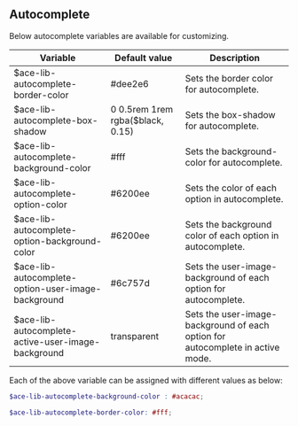 ## Autocomplete
Below autocomplete variables are available for customizing.

| Variable                                           | Default value                    | Description                               |
| -------------------------------------------------- |----------------------------------|-------------------------------------------|
| $ace-lib-autocomplete-border-color                 | #dee2e6                          | Sets the border color for autocomplete.|
| $ace-lib-autocomplete-box-shadow                   | 0 0.5rem 1rem rgba($black, 0.15) | Sets the box-shadow for autocomplete.|
| $ace-lib-autocomplete-background-color             | #fff                             | Sets the background-color for autocomplete.|
| $ace-lib-autocomplete-option-color                 | #6200ee                          | Sets the color of each option in autocomplete.|
| $ace-lib-autocomplete-option-background-color      | #6200ee                          | Sets the background color of each option in autocomplete.|
| $ace-lib-autocomplete-option-user-image-background | #6c757d                          | Sets the user-image-background of each option for autocomplete.|
| $ace-lib-autocomplete-active-user-image-background | transparent                      | Sets the user-image-background of each option for autocomplete in active mode.|

Each of the above variable can be assigned with different values as below:
```scss
$ace-lib-autocomplete-background-color : #acacac;

$ace-lib-autocomplete-border-color: #fff;
```
